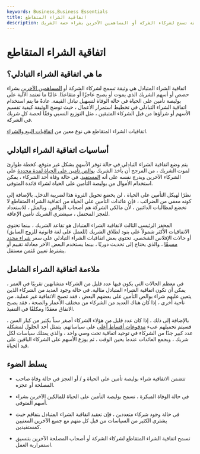```yaml
---
keywords: Business,Business Essentials
title: اتفاقية الشراء المتقاطع
description: اتفاقية الشراء التبادلي هي وثيقة تسمح لشركاء الشركة أو المساهمين الآخرين بشراء حصة الشريك.
---
```


# اتفاقية الشراء المتقاطع
## ما هي اتفاقية الشراء التبادلي؟

اتفاقية الشراء المتبادل هي وثيقة تسمح لشركاء الشركة أو [المساهمين الآخرين](/shareholder) بشراء حصص أو أسهم الشريك الذي يموت أو يصبح عاجزًا أو متقاعدًا. غالبًا ما تعتمد الآلية على بوليصة تأمين على الحياة في حالة الوفاة لتسهيل تبادل القيمة. عادةً ما يتم استخدام اتفاقية الشراء التبادلي في تخطيط استمرار الأعمال ، حيث توضح الوثيقة كيفية تقسيم الأسهم أو شراؤها من قبل الشركاء المتبقين ، مثل التوزيع النسبي وفقًا لحصة كل شريك في الشركة.

اتفاقيات الشراء المتقاطع هي نوع معين من [اتفاقيات البيع والشراء](/buy-and-sell-agreement).

## أساسيات اتفاقية الشراء التبادلي

يتم وضع اتفاقية الشراء التبادلي في حالة توفر الأسهم بشكل غير متوقع. كخطة طوارئ لموت الشريك ، من المرجح أن يأخذ الشريك [بوالص تأمين على الحياة لمدة محددة](/lifeinsurance) على الشركاء الآخرين ويدرج نفسه على أنه [المستفيد](/beneficiary). في حالة وفاة أحد الشركاء ، يمكن استخدام الأموال من بوليصة التأمين على الحياة لشراء فائدة المتوفى.

نظرًا لهيكل التأمين على الحياة ، لن يخضع تحويل الثروة هذا لضريبة الدخل. بالإضافة إلى كونه معفى من الضرائب ، فإن عائدات التأمين على الحياة من اتفاقية الشراء المتقاطع لا تخضع لمطالبات الدائنين ، لأن مالكي الشركة هم أصحاب البوالص. وبالمثل ، للاستعداد للعجز المحتمل ، سيشتري الشريك تأمين الإعاقة.

المحفز الرئيسي الثالث لاتفاقية الشراء المتبادل هو تقاعد الشريك ، بينما تحتوي الاتفاقيات الأكثر شمولاً على بنود لطلاق الشريك (للعمل على لغة قانونية للزوج السابق) أو حالات الإفلاس الشخصي. تحتوي بعض اتفاقيات الشراء التبادلي على سعر [شراء محدد مسبقًا](/buyout) ، والذي يحتاج إلى تحديث دوريًا ، بينما يستخدم البعض الآخر معادلة تقييم أو يشترط تعيين مُثمن مستقل.

## ملاءمة اتفاقية الشراء الشامل

في معظم الحالات التي يكون فيها عدد قليل من الشركاء متشابهين تقريبًا في العمر ، يمكن أن تكون اتفاقية الشراء المتبادل مثالية. في حالة وجود العديد من الشركاء الذين يتعين عليهم شراء بوالص التأمين على بعضهم البعض ، فقد تصبح الاتفاقية غير عملية. من ناحية أخرى ، إذا كان هناك العديد من الشركاء من مختلف الأعمار والصحة ، فقد يصبح الاتفاق معقدًا ومكلفًا في التنفيذ.

بالإضافة إلى ذلك ، إذا كان عدد قليل من هؤلاء الشركاء أصغر سناً بكثير من كبار السن ، فسيتم تحميلهم عبء [مدفوعات أقساط أعلى](/insurance-premium) على سياساتهم. يتمثل أحد الحلول لمشكلة عدد كبير جدًا من الشركاء في توحيد اتفاقية تحت وصي واحد ، والذي يمتلك سياسات لكل شريك ، ويجمع العائدات عندما يحين الوقت ، ثم يوزع الأسهم على الشركاء الباقين على قيد الحياة.

## يسلط الضوء

- تتضمن الاتفاقية شراء بوليصة تأمين على الحياة و / أو العجز في حالة وفاة صاحب المصلحة أو عجزه.

- في حالة الوفاة المبكرة ، تسمح بوليصة التأمين على الحياة للمالكين الآخرين بشراء أسهم المتوفى.

- في حالة وجود شركاء متعددين ، فإن تعقيد اتفاقية الشراء المتبادل يتفاقم حيث يشتري الكثير من السياسات من قبل كل منهم مع جميع الآخرين المعنيين كمستفيدين.

- تسمح اتفاقية الشراء المتقاطع لشركاء الشركة أو أصحاب المصلحة الآخرين بتنسيق استمرارية العمل.


